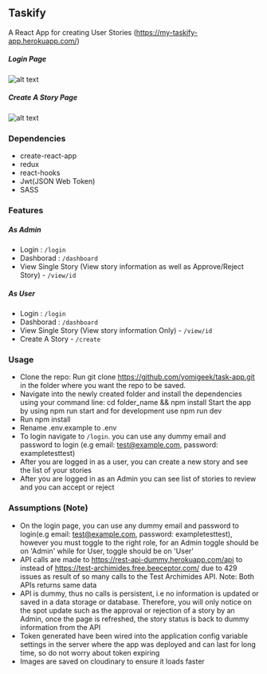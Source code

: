 

## Taskify
A React App for creating User Stories (https://my-taskify-app.herokuapp.com/)

##### Login Page
![alt text](https://res.cloudinary.com/dreamqube-technology-limited/image/upload/v1583831703/flipad/Screenshot_2020-03-10_10.14.48_qikqfd.png)

##### Create A Story Page
![alt text](https://res.cloudinary.com/dreamqube-technology-limited/image/upload/v1583831747/flipad/Screenshot_2020-03-10_10.15.39_glfsot.png)

### Dependencies

- create-react-app
- redux
- react-hooks
- Jwt(JSON Web Token)
- SASS

### Features

##### As Admin
- Login : `/login`
- Dashborad : `/dashboard`
- View Single Story (View story information as well as Approve/Reject Story) - `/view/id`

##### As User
- Login : `/login`
- Dashborad : `/dashboard`
- View Single Story (View story information Only)  - `/view/id`
- Create A Story - `/create`


### Usage
- Clone the repo: Run git clone https://github.com/yomigeek/task-app.git in the folder where you want the repo to be saved.
- Navigate into the newly created folder and install the dependencies using your command line: cd folder_name && npm install
Start the app by using npm run start and for development use npm run dev
- Run npm install
- Rename .env.example to .env
- To login navigate to `/login`. you can use any dummy email and password to login (e.g email: test@example.com, password: exampletesttest)
- After you are logged in as a user, you can create a new story and see the list of your stories
- After you are logged in as an Admin you can see list of stories to review and you can accept or reject

### Assumptions (Note)
- On the login page, you can use any dummy email and password to login(e.g email: test@example.com, password: exampletesttest), however you must toggle to the right role, for an Admin toggle should be on 'Admin' while for User, toggle should be on 'User'
- API calls are made to https://rest-api-dummy.herokuapp.com/api to instead of https://test-archimides.free.beeceptor.com/ due to 429 issues as result of so many calls to the Test Archimides API. 
Note: Both APIs returns same data
- API is dummy, thus no calls is persistent, i.e no information is updated or saved in a data storage or database. Therefore, you will only notice on the spot update such as the approval or rejection of a story by an Admin, once the page is refreshed, the story status is back to dummy information from the API
- Token generated have been wired into the application config variable settings in the server where the app was deployed and can last for long time, so do not worry about token expiring
- Images are saved on cloudinary to ensure it loads faster
